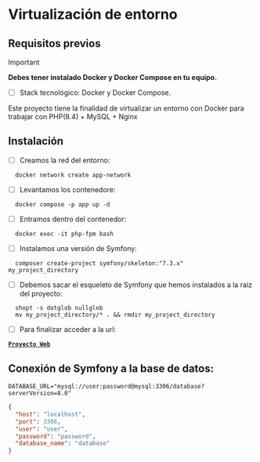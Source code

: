 # Virtualización de entorno

## Requisitos previos
> [!IMPORTANT]
> **Debes tener instalado Docker y Docker Compose en tu equipo.**

- [ ] Stack tecnológico: Docker y Docker Compose.

Este proyecto tiene la finalidad de virtualizar un entorno con Docker para trabajar con PHP(8.4) + MySQL + Nginx

## Instalación

- [ ] Creamos la red del entorno:

```shell
  docker network create app-network
```

- [ ] Levantamos los contenedore:

```shell
  docker compose -p app up -d
```

- [ ] Entramos dentro del contenedor:
```shell
  docker exec -it php-fpm bash
```

- [ ] Instalamos una versión de Symfony:
```shell
  composer create-project symfony/skeleton:"7.3.x" my_project_directory
```

- [ ] Debemos sacar el esqueleto de Symfony que hemos instalados a la raiz del proyecto:
```shell
  shopt -s dotglob nullglob
  mv my_project_directory/* . && rmdir my_project_directory
```

- [ ] Para finalizar acceder a la url:

[**`Proyecto Web`**](http://localhost:8080)

## Conexión de Symfony a la base de datos:
```.dotenv
DATABASE_URL="mysql://user:password@mysql:3306/database?serverVersion=8.0"
```

```JSON
{
  "host": "localhost",
  "port": 3306,
  "user": "user",
  "password": "password",
  "database_name": "database"
}
```

